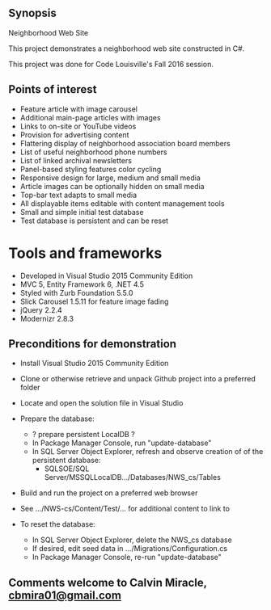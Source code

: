 ## Synopsis

Neighborhood Web Site

This project demonstrates a neighborhood web site constructed in C#.

This project was done for Code Louisville's Fall 2016 session.

## Points of interest
- Feature article with image carousel
- Additional main-page articles with images
- Links to on-site or YouTube videos
- Provision for advertising content
- Flattering display of neighborhood association board members
- List of useful neighborhood phone numbers
- List of linked archival newsletters
- Panel-based styling features color cycling
- Responsive design for large, medium and small media
- Article images can be optionally hidden on small media
- Top-bar text adapts to small media
- All displayable items editable with content management tools
- Small and simple initial test database
- Test database is persistent and can be reset

# Tools and frameworks
- Developed in Visual Studio 2015 Community Edition
- MVC 5, Entity Framework 6, .NET 4.5
- Styled with Zurb Foundation 5.5.0
- Slick Carousel 1.5.11 for feature image fading
- jQuery 2.2.4
- Modernizr 2.8.3

## Preconditions for demonstration
- Install Visual Studio 2015 Community Edition
- Clone or otherwise retrieve and unpack Github project into a preferred folder
- Locate and open the solution file in Visual Studio
- Prepare the database:
    - ? prepare persistent LocalDB ?
    - In Package Manager Console, run "update-database"
    - In SQL Server Object Explorer, refresh and observe creation of 
      of the persistent database:
        - SQLSOE/SQL Server/MSSQLLocalDB.../Databases/NWS_cs/Tables
- Build and run the project on a preferred web browser
- See .../NWS-cs/Content/Test/... for additional content to link to

- To reset the database:
    - In SQL Server Object Explorer, delete the NWS_cs database
    - If desired, edit seed data in .../Migrations/Configuration.cs
    - In Package Manager Console, re-run "update-database"

## Comments welcome to Calvin Miracle, cbmira01@gmail.com

